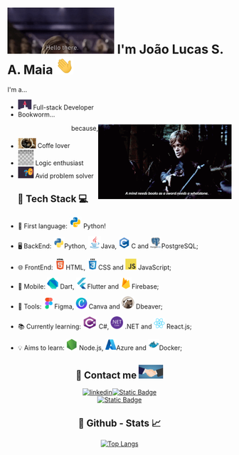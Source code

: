 # <img src="https://github.com/Joaosamaia/Joaosamaia/blob/main/Assets_for_github_readme/Obi-Wan_Hello-there.gif" width="240px"> I'm João Lucas S. A. Maia <img src="https://github.com/Joaosamaia/Joaosamaia/blob/main/Assets_for_github_readme/Hello.gif" width="40px">
I'm a...    
 -  <img src="https://github.com/Joaosamaia/Joaosamaia/blob/main/Assets_for_github_readme/rocket-fly.gif" width="30px"> Full-stack Developer
 - Bookworm... <p align="right">because, <img align=right src="https://github.com/Joaosamaia/Joaosamaia/blob/main/Assets_for_github_readme/tyrion_book_quote.gif" width="300px"></p>
 - <img src="https://github.com/Joaosamaia/Joaosamaia/blob/main/Assets_for_github_readme/coffee.gif" width="40px"> Coffe lover 
 - <img src="https://github.com/Joaosamaia/Joaosamaia/blob/main/Assets_for_github_readme/chess-game.gif" width="35px"> Logic enthusiast
 - <img src="https://github.com/Joaosamaia/Joaosamaia/blob/main/Assets_for_github_readme/problem_key.gif" width="35px"> Avid problem solver

<div align="center">

 ## 🧠 Tech Stack 💻 

 </div>

 - 🚀 First language: <img src="https://github.com/Joaosamaia/Joaosamaia/blob/main/Assets_for_github_readme/python.gif" alt="python" width="28" height="28"/> Python!
 - 🖥️ BackEnd: <img src="https://raw.githubusercontent.com/devicons/devicon/master/icons/python/python-original.svg" alt="python" width="25" height="25"/>Python, <img src="https://raw.githubusercontent.com/devicons/devicon/master/icons/java/java-original.svg" alt="java" width="28" height="28"/>Java, <img src="https://raw.githubusercontent.com/devicons/devicon/master/icons/c/c-original.svg" alt="c" width="25" height="25"/> C and <img src="https://raw.githubusercontent.com/devicons/devicon/master/icons/postgresql/postgresql-original-wordmark.svg" alt="postgresql" width="25" height="25"/>PostgreSQL;
 - 🌐 FrontEnd: <img src="https://raw.githubusercontent.com/devicons/devicon/master/icons/html5/html5-original-wordmark.svg" alt="html5" width="25" height="25"/>HTML, <img src="https://raw.githubusercontent.com/devicons/devicon/master/icons/css3/css3-original-wordmark.svg" alt="css3" width="25" height="25"/>CSS and <img src="https://raw.githubusercontent.com/devicons/devicon/master/icons/javascript/javascript-original.svg" alt="javascript" width="25" height="25"/> JavaScript;
 - 📱 Mobile: <img src="https://github.com/devicons/devicon/blob/master/icons/dart/dart-original.svg" alt="dart" width="25" height="25"/> Dart, <img src="https://github.com/devicons/devicon/blob/master/icons/flutter/flutter-original.svg" alt="flutter" width="25" height="25"/>Flutter and <img src="https://github.com/devicons/devicon/blob/master/icons/firebase/firebase-original.svg" alt="firebase" width="25" height="25"/>Firebase;
 - 🔧 Tools: <img src="https://github.com/devicons/devicon/blob/master/icons/figma/figma-original.svg" alt="figma" width="25" height="25"/>Figma, <img src="https://github.com/Joaosamaia/Joaosamaia/blob/main/Assets_for_github_readme/Canva_icon_2021.svg" alt="canva" width="25" height="25"/> Canva and <img src="https://github.com/Joaosamaia/Joaosamaia/blob/main/Assets_for_github_readme/DBeaver.svg" alt="dbeaver" width="28" height="28"/> Dbeaver;
   
 - 📚 Currently learning:  <img src="https://raw.githubusercontent.com/devicons/devicon/master/icons/csharp/csharp-original.svg" alt="csharp" width="32" height="28"/> C#, <img src="https://raw.githubusercontent.com/devicons/devicon/master/icons/dotnetcore/dotnetcore-original.svg" alt="dotnetcore" width="28" height="28"/> .NET and <img src="https://github.com/devicons/devicon/blob/master/icons/react/react-original.svg" alt="react" width="25" height="25"> React.js;

 - 💡 Aims to learn: <img src="https://github.com/devicons/devicon/blob/master/icons/nodejs/nodejs-original.svg" alt="node" width="25" height="25"> Node.js, <img src="https://raw.githubusercontent.com/devicons/devicon/master/icons/azure/azure-original.svg" alt="azure" width="25" height="25"/>Azure and  <img src="https://raw.githubusercontent.com/devicons/devicon/master/icons/docker/docker-original.svg" alt="docker" width="25" height="25"/>Docker;

<div align="center">

## 📡 Contact me <img src="https://github.com/Joaosamaia/Joaosamaia/blob/main/Assets_for_github_readme/handshake.gif" width="55px">
 
<a href="https://www.linkedin.com/in/joao-lucas-santos-aureliano-maia/?locale=en_US"> <img src="https://cdn.jsdelivr.net/gh/devicons/devicon/icons/linkedin/linkedin-original.svg" alt="linkedin" width="29" height="29"/>![Static Badge](https://img.shields.io/badge/Linkedin-blue?style=for-the-badge)</a> 
<br>
<a href="mailto:joaosamaia@gmail.com">![Static Badge](https://img.shields.io/badge/joaosamaia%40gmail.com-%23bb001b?style=plastic&logo=gmail&logoColor=white)</a>

## 📁 Github - Stats 📈
[![Top Langs](https://github-readme-stats-joaos-projects-5855eaf4.vercel.app/api/top-langs/?username=Joaosamaia&show_icons=true&hide=makefile,c%2B%2B,jupyter%20notebook,cmake,swift,kotlin,objective-c,shell&size_weight=1&count_weight=0&locale=en&theme=one_dark_pro&hide_langs_below=5&layout=compact&langs_count=6)](https://github.com/Joaosamaia?tab=repositories)

</div>

